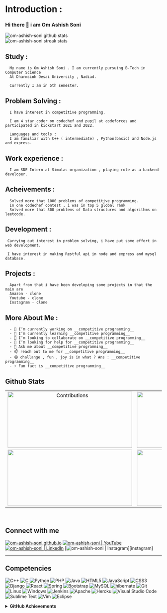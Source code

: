 
# Introduction : 

### Hi there 👋  i am Om Ashish Soni


<!-- ![om-ashish-soni's GitHub stats](https://github-readme-stats.vercel.app/api?username=om-ashish-soni) -->
![om-ashish-soni github stats](https://github-readme-stats.vercel.app/api?username=om-ashish-soni&show_icons=true)  
![om-ashish-soni streak stats](https://github-readme-streak-stats.herokuapp.com/?user=om-ashish-soni&)  

## Study : 

      My name is Om Ashish Soni . I am currently pursuing B-Tech in Computer Science 
      At Dharmsinh Desai University , Nadiad.

      Currently I am in 5th semester.

## Problem Solving : 

      I have interest in competitive programming.

      I am 4 star coder on codechef and pupil at codeforces and participated in kickstart 2021 and 2022.

      Languages and tools : 
      I am familiar with C++ ( intermediate) , Python(basic) and Node.js and express.
      
## Work experience : 
      
      I am SDE Intern at Simulas organization , playing role as a backend developer.
      
## Acheivements :
      
      Solved more that 1000 problems of competitive programming.
      In one codechef contest , i was in top 5 global rank
      Solved more that 300 problems of Data structures and algorithms on leetcode.

## Development : 

     Carrying out interest in problem solving, i have put some effort in web development.

     I have interest in making Restful api in node and express and mysql database.
      
## Projects : 
      Apart from that i have been developing some projects in that the main are 
      Amazon - clone
      Youtube - clone
      Instagram - clone


## More About Me : 

      - 🔭 I’m currently working on __competitive programming__
      - 🌱 I’m currently learning __competitive programming__
      - 👯 I’m looking to collaborate on __competitive programming__
      - 🤔 I’m looking for help for __competitive programming__
      - 💬 Ask me about __competitive programming__
      - 📫 reach out to me for __competitive programming__
      - 😄 challange , fun , joy is in what ? Ans : __competitive programming__
      - ⚡ Fun fact is __competitive programming__




## Github Stats

<table align="center">
  <tr>
    <td align="center">
      <img alt="Contributions" src="https://github-readme-stats.vercel.app/api?username=om-ashish-soni&show_icons=true&theme=vision-friendly-dark&hide_border=true" width="400px" height="180px" >
    </td>
    <td align="center">
        <img src ="https://github-readme-streak-stats.herokuapp.com?user=om-ashish-soni&theme=vision-friendly-dark&hide_border=true" width="400px" height="180px">
    </td>
  </tr>
    <tr>
    <td align="center">
        <img src ="https://github-readme-stats.vercel.app/api/top-langs/?username=om-ashish-soni&layout=compact&hide_border=true&theme=vision-friendly-dark&langs_count=10&hide=jupyter%20notebook,tex,php" width="400px" height="180px">
    </td>
      <td>
        <img src="https://activity-graph.herokuapp.com/graph?username=om-ashish-soni&bg_color=000000&line=ffb812&area=true&color=8135fc&hide_border=true&hide_title=true" width="400px" height="180px">
      </td>
  </tr>
</table>

<br>

## Connect with me

[<img alt="om-ashish-soni.github.io"  src="https://img.shields.io/badge/Portfolio-%23000000.svg?style=for-the-badge&logo=firefox&logoColor=#FF7139" />][website]
[<img alt="om-ashish-soni | YouTube"  src="https://img.shields.io/badge/Sky_Is_Your_Limit-%23FF0000.svg?style=for-the-badge&logo=YouTube&logoColor=white" />][youtube]
[<img alt="om-ashish-soni | LinkedIn"  src="https://img.shields.io/badge/linkedin-%230077B5.svg?style=for-the-badge&logo=linkedin&logoColor=white" />][linkedin]
[<img alt="om-ashish-soni | Instagram"  src="https://img.shields.io/badge/vashishthchaudhary-%23E4405F.svg?style=for-the-badge&logo=Instagram&logoColor=white" />][instagram]

---

## Competencies

![C++](https://img.shields.io/badge/c++-%2300599C.svg?style=for-the-badge&logo=c%2B%2B&logoColor=white)
![C](https://img.shields.io/badge/c-%2300599C.svg?style=for-the-badge&logo=c&logoColor=white)
![Python](https://img.shields.io/badge/python-3670A0?style=for-the-badge&logo=python&labelColor=black&color=3776ab)
![PHP](https://img.shields.io/badge/php-%23777BB4.svg?style=for-the-badge&logo=php&logoColor=white)
![Java](https://img.shields.io/badge/java-%23ED8B00.svg?style=for-the-badge&logo=java&logoColor=white)
![HTML5](https://img.shields.io/badge/html5-%23E34F26.svg?style=for-the-badge&logo=html5&logoColor=white)
![JavaScript](https://img.shields.io/badge/javascript-%23323330.svg?style=for-the-badge&logo=javascript&logoColor=%23F7DF1E)
![CSS3](https://img.shields.io/badge/css3-%231572B6.svg?style=for-the-badge&logo=css3&logoColor=white)
![Django](https://img.shields.io/badge/django-%23092E20.svg?style=for-the-badge&logo=django&logoColor=white)
![React](https://img.shields.io/badge/react-%2320232a.svg?style=for-the-badge&logo=react&logoColor=%2361DAFB)
![Spring](https://img.shields.io/badge/spring-%236DB33F.svg?style=for-the-badge&logo=spring&logoColor=white)
![Bootstrap](https://img.shields.io/badge/bootstrap-%23563D7C.svg?style=for-the-badge&logo=bootstrap&logoColor=white)
![MySQL](https://img.shields.io/badge/mysql-%2300f.svg?style=for-the-badge&logo=mysql&logoColor=white)
![hibernate](https://img.shields.io/badge/hibernate%20-%231572B6.svg?&style=for-the-badge&logo=hibernate&logoColor=white)
![Git](https://img.shields.io/badge/git-%23F05033.svg?style=for-the-badge&logo=git&logoColor=white)
![Linux](https://img.shields.io/badge/Linux-FCC624?style=for-the-badge&logo=linux&logoColor=black)
![Windows](https://img.shields.io/badge/Windows-0078D6?style=for-the-badge&logo=windows&logoColor=white)
![Jenkins](https://img.shields.io/badge/jenkins-%232C5263.svg?style=for-the-badge&logo=jenkins&logoColor=white)
![Apache](https://img.shields.io/badge/apache-%23D42029.svg?style=for-the-badge&logo=apache&logoColor=white)
![Heroku](https://img.shields.io/badge/heroku-%23430098.svg?style=for-the-badge&logo=heroku&logoColor=white)
![Visual Studio Code](https://img.shields.io/badge/Visual%20Studio%20Code-0078d7.svg?style=for-the-badge&logo=visual-studio-code&logoColor=white)
![Sublime Text](https://img.shields.io/badge/sublime_text-%23575757.svg?style=for-the-badge&logo=sublime-text&logoColor=important)
![Vim](https://img.shields.io/badge/VIM-%2311AB00.svg?style=for-the-badge&logo=vim&logoColor=white)
![Eclipse](https://img.shields.io/badge/Eclipse-FE7A16.svg?style=for-the-badge&logo=Eclipse&logoColor=white)



<details>
<summary> <b> GitHub Achievements </b></summary>
<img src="https://github-profile-trophy.vercel.app/?username=om-ashish-soni&theme=monokai">
</details>


[website]: https://om-ashish-soni.github.io/
[youtube]: https://www.youtube.com/channel/UCoCysfMdSLjxRnz-fx9ez8Q
[linkedin]: www.linkedin.com/in/om-ashish-soni
[codechef]: https://www.codechef.com/users/om_ashish_soni
[hackerrank]: https://www.hackerrank.com/om_ashish_soni
[github]: https://www.github.com/om_ashish_soni
[codeforces]: https://codeforces.com/profile/om_ashish_soni
